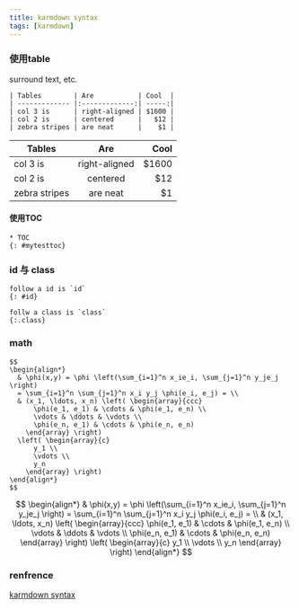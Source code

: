 ```yaml
---
title: karmdown syntax
tags: [karmdown]
---
```


### 使用table

surround text, etc.

    | Tables        | Are           | Cool  |
    | ------------- |:-------------:| -----:|
    | col 3 is      | right-aligned | $1600 |
    | col 2 is      | centered      |   $12 |
    | zebra stripes | are neat      |    $1 |

| Tables        | Are           | Cool  |
| ------------- |:-------------:| -----:|
| col 3 is      | right-aligned | $1600 |
| col 2 is      | centered      |   $12 |
| zebra stripes | are neat      |    $1 |

#### 使用TOC

    * TOC
    {: #mytesttoc}

### id 与 class

    follow a id is `id`
    {: #id}

    follw a class is `class`
    {:.class}

### math

    $$
    \begin{align*}
      & \phi(x,y) = \phi \left(\sum_{i=1}^n x_ie_i, \sum_{j=1}^n y_je_j \right)
      = \sum_{i=1}^n \sum_{j=1}^n x_i y_j \phi(e_i, e_j) = \\
      & (x_1, \ldots, x_n) \left( \begin{array}{ccc}
          \phi(e_1, e_1) & \cdots & \phi(e_1, e_n) \\
          \vdots & \ddots & \vdots \\
          \phi(e_n, e_1) & \cdots & \phi(e_n, e_n)
        \end{array} \right)
      \left( \begin{array}{c}
          y_1 \\
          \vdots \\
          y_n
        \end{array} \right)
    \end{align*}
    $$

$$
\begin{align*}
  & \phi(x,y) = \phi \left(\sum_{i=1}^n x_ie_i, \sum_{j=1}^n y_je_j \right)
  = \sum_{i=1}^n \sum_{j=1}^n x_i y_j \phi(e_i, e_j) = \\
  & (x_1, \ldots, x_n) \left( \begin{array}{ccc}
      \phi(e_1, e_1) & \cdots & \phi(e_1, e_n) \\
      \vdots & \ddots & \vdots \\
      \phi(e_n, e_1) & \cdots & \phi(e_n, e_n)
    \end{array} \right)
  \left( \begin{array}{c}
      y_1 \\
      \vdots \\
      y_n
    \end{array} \right)
\end{align*}
$$

### renfrence

[karmdown syntax](http://kramdown.gettalong.org/syntax.html)
